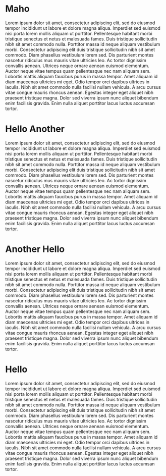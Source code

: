 # Maho

Lorem ipsum dolor sit amet, consectetur adipiscing elit, sed do eiusmod tempor incididunt ut labore et dolore magna aliqua. Imperdiet sed euismod nisi porta lorem mollis aliquam ut porttitor. Pellentesque habitant morbi tristique senectus et netus et malesuada fames. Duis tristique sollicitudin nibh sit amet commodo nulla. Porttitor massa id neque aliquam vestibulum morbi. Consectetur adipiscing elit duis tristique sollicitudin nibh sit amet commodo. Diam phasellus vestibulum lorem sed. Dis parturient montes nascetur ridiculus mus mauris vitae ultricies leo. Ac tortor dignissim convallis aenean. Ultrices neque ornare aenean euismod elementum. Auctor neque vitae tempus quam pellentesque nec nam aliquam sem. Lobortis mattis aliquam faucibus purus in massa tempor. Amet aliquam id diam maecenas ultricies mi eget. Odio tempor orci dapibus ultrices in iaculis. Nibh sit amet commodo nulla facilisi nullam vehicula. A arcu cursus vitae congue mauris rhoncus aenean. Egestas integer eget aliquet nibh praesent tristique magna. Dolor sed viverra ipsum nunc aliquet bibendum enim facilisis gravida. Enim nulla aliquet porttitor lacus luctus accumsan tortor.

# Hello Another

Lorem ipsum dolor sit amet, consectetur adipiscing elit, sed do eiusmod tempor incididunt ut labore et dolore magna aliqua. Imperdiet sed euismod nisi porta lorem mollis aliquam ut porttitor. Pellentesque habitant morbi tristique senectus et netus et malesuada fames. Duis tristique sollicitudin nibh sit amet commodo nulla. Porttitor massa id neque aliquam vestibulum morbi. Consectetur adipiscing elit duis tristique sollicitudin nibh sit amet commodo. Diam phasellus vestibulum lorem sed. Dis parturient montes nascetur ridiculus mus mauris vitae ultricies leo. Ac tortor dignissim convallis aenean. Ultrices neque ornare aenean euismod elementum. Auctor neque vitae tempus quam pellentesque nec nam aliquam sem. Lobortis mattis aliquam faucibus purus in massa tempor. Amet aliquam id diam maecenas ultricies mi eget. Odio tempor orci dapibus ultrices in iaculis. Nibh sit amet commodo nulla facilisi nullam vehicula. A arcu cursus vitae congue mauris rhoncus aenean. Egestas integer eget aliquet nibh praesent tristique magna. Dolor sed viverra ipsum nunc aliquet bibendum enim facilisis gravida. Enim nulla aliquet porttitor lacus luctus accumsan tortor.

# Another Hello

Lorem ipsum dolor sit amet, consectetur adipiscing elit, sed do eiusmod tempor incididunt ut labore et dolore magna aliqua. Imperdiet sed euismod nisi porta lorem mollis aliquam ut porttitor. Pellentesque habitant morbi tristique senectus et netus et malesuada fames. Duis tristique sollicitudin nibh sit amet commodo nulla. Porttitor massa id neque aliquam vestibulum morbi. Consectetur adipiscing elit duis tristique sollicitudin nibh sit amet commodo. Diam phasellus vestibulum lorem sed. Dis parturient montes nascetur ridiculus mus mauris vitae ultricies leo. Ac tortor dignissim convallis aenean. Ultrices neque ornare aenean euismod elementum. Auctor neque vitae tempus quam pellentesque nec nam aliquam sem. Lobortis mattis aliquam faucibus purus in massa tempor. Amet aliquam id diam maecenas ultricies mi eget. Odio tempor orci dapibus ultrices in iaculis. Nibh sit amet commodo nulla facilisi nullam vehicula. A arcu cursus vitae congue mauris rhoncus aenean. Egestas integer eget aliquet nibh praesent tristique magna. Dolor sed viverra ipsum nunc aliquet bibendum enim facilisis gravida. Enim nulla aliquet porttitor lacus luctus accumsan tortor.

# Hello

Lorem ipsum dolor sit amet, consectetur adipiscing elit, sed do eiusmod tempor incididunt ut labore et dolore magna aliqua. Imperdiet sed euismod nisi porta lorem mollis aliquam ut porttitor. Pellentesque habitant morbi tristique senectus et netus et malesuada fames. Duis tristique sollicitudin nibh sit amet commodo nulla. Porttitor massa id neque aliquam vestibulum morbi. Consectetur adipiscing elit duis tristique sollicitudin nibh sit amet commodo. Diam phasellus vestibulum lorem sed. Dis parturient montes nascetur ridiculus mus mauris vitae ultricies leo. Ac tortor dignissim convallis aenean. Ultrices neque ornare aenean euismod elementum. Auctor neque vitae tempus quam pellentesque nec nam aliquam sem. Lobortis mattis aliquam faucibus purus in massa tempor. Amet aliquam id diam maecenas ultricies mi eget. Odio tempor orci dapibus ultrices in iaculis. Nibh sit amet commodo nulla facilisi nullam vehicula. A arcu cursus vitae congue mauris rhoncus aenean. Egestas integer eget aliquet nibh praesent tristique magna. Dolor sed viverra ipsum nunc aliquet bibendum enim facilisis gravida. Enim nulla aliquet porttitor lacus luctus accumsan tortor.
